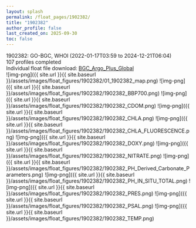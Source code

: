 ```yaml
---
layout: splash
permalink: /float_pages/1902382/
title: "1902382"
author_profile: false
last_created_on: 2025-09-30
toc: false
---
```

 
1902382: GO-BGC, WHOI (2022-01-17T03:59 to 2024-12-21T06:04)\
107 profiles completed\
Individual float file download: [BGC_Argo_Plus_Global](https://ftp.soest.hawaii.edu/bgc_argo_plus/Individual_Floats/outliers_removed/1902382_Sprof_processed.nc)\
![img-png]({{ site.url }}{{ site.baseurl }}/assets/images/float_figures/1902382/01_1902382_map.png)
![img-png]({{ site.url }}{{ site.baseurl }}/assets/images/float_figures/1902382/1902382_BBP700.png)
![img-png]({{ site.url }}{{ site.baseurl }}/assets/images/float_figures/1902382/1902382_CDOM.png)
![img-png]({{ site.url }}{{ site.baseurl }}/assets/images/float_figures/1902382/1902382_CHLA.png)
![img-png]({{ site.url }}{{ site.baseurl }}/assets/images/float_figures/1902382/1902382_CHLA_FLUORESCENCE.png)
![img-png]({{ site.url }}{{ site.baseurl }}/assets/images/float_figures/1902382/1902382_DOXY.png)
![img-png]({{ site.url }}{{ site.baseurl }}/assets/images/float_figures/1902382/1902382_NITRATE.png)
![img-png]({{ site.url }}{{ site.baseurl }}/assets/images/float_figures/1902382/1902382_PH_Derived_Carbonate_Parameters.png)
![img-png]({{ site.url }}{{ site.baseurl }}/assets/images/float_figures/1902382/1902382_PH_IN_SITU_TOTAL.png)
![img-png]({{ site.url }}{{ site.baseurl }}/assets/images/float_figures/1902382/1902382_PRES.png)
![img-png]({{ site.url }}{{ site.baseurl }}/assets/images/float_figures/1902382/1902382_PSAL.png)
![img-png]({{ site.url }}{{ site.baseurl }}/assets/images/float_figures/1902382/1902382_TEMP.png)
